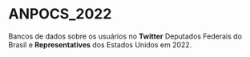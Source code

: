 # ANPOCS_2022
Bancos de dados sobre os usuários no **Twitter** Deputados Federais do Brasil e **Representatives** dos Estados Unidos em 2022.
